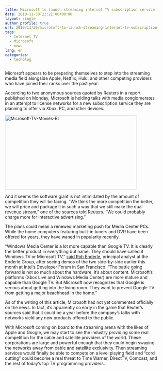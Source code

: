 ```yaml
---
title: Microsoft to launch streaming internet TV subscription service
date: 2010-11-30T23:21:00+00:00
layout: single
author_profile: true
url: 2010/11/30/microsoft-to-launch-streaming-internet-tv-subscription-service/
tags:
  - Internet TV
  - Microsoft
  - news
lang: en
categories: 
  - techblog
---
```

Microsoft appears to be preparing themselves to step into the streaming media field alongside Apple, Netflix, Hulu, and other competing providers who have joined their ranks over the past year.

According to two anonymous sources quoted by Reuters in a report published on Monday, Microsoft is holding talks with media conglomerates in an attempt to license networks for a new subscription service they are planning to offer via Xbox, PC, and other devices.

[<img title="Microsoft-TV-Movies-Bl" border="0" alt="Microsoft-TV-Movies-Bl" src="http://lh4.ggpht.com/_vaUVXcmC3OI/TPV_71PLi3I/AAAAAAAADT4/QqmquLnvd8E/Microsoft-TV-Movies-Bl_thumb.jpg?imgmax=800" width="433" height="244" />](http://lh5.ggpht.com/_vaUVXcmC3OI/TPV_4iLVVzI/AAAAAAAADT0/c8B73GfusG4/s1600-h/Microsoft-TV-Movies-Bl%5B2%5D.jpg)

And it seems the software giant is not intimidated by the amount of competition they will be facing. “We think the more competition the better, we will price and package it in such a way that we still make the dual revenue stream,” one of the sources told [Reuters](http://finance.yahoo.com/news/Microsoft-in-talks-for-new-TV-rb-1155559107.html?x=0&.v=1). “We could probably charge more for interactive advertising.”

The plans could mean a renewed marketing push for Media Center PCs. While the home computers featuring built-in tuners and DVR have been offered for years, they have waned in popularity recently.

“Windows Media Center is a lot more capable than Google TV. It is clearly the better product in everything but name. They should have called it Windows TV or Microsoft TV,” [said Rob Enderle](http://content.usatoday.com/communities/technologylive/post/2010/11/xbox-live-grapples-with-google-tv-for-access-to-your-living-room/1), principal analyst at the Enderle Group, after seeing demos of the two side-by-side earlier this month at Intel’s Developer Forum in San Francisco. “The battle going forward is not so much about the hardware, it’s about content. Microsoft’s platforms (Xbox Live and Windows Media Center) are more mature and capable than Google TV. But Microsoft now recognizes that Google is serious about getting into the living room. They want to prevent Google TV from getting a major beachhead in the home.”

As of the writing of this article, Microsoft had not yet commented officially on the news. In fact, it’s apparently so early in the game that Reuter’s sources said that it could be a year before the company’s talks with networks yield any new products offered to the public.

With Microsoft coming on board to the streaming arena with the likes of Apple and Google, we may start to see the industry providing some real competition for the cable and satellite providers of the world. These corporations are large and powerful enough that they could begin swaying the networks away from cable and satellite exclusivity. Then streaming services would finally be able to compete on a level playing field and “cord cutting” could become a real threat to Time Warner, DirectTV, Comcast, and the rest of today’s top TV programming providers.